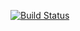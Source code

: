 [![Build Status](https://travis-ci.org/skypencil/sky-firestore.svg?branch=master)](https://travis-ci.org/skypencil/sky-firestore)

